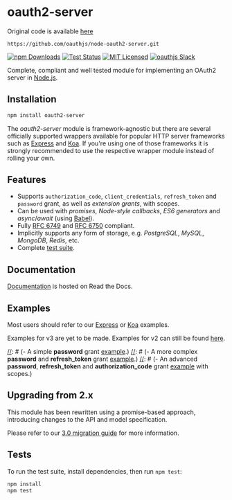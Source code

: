 
# oauth2-server

Original code is available [here](https://github.com/oauthjs/node-oauth2-server.git)
```
https://github.com/oauthjs/node-oauth2-server.git
```



[![npm Downloads][downloads-image]][downloads-url]
[![Test Status][travis-image]][travis-url]
[![MIT Licensed][license-image]][license-url]
[![oauthjs Slack][slack-image]][slack-url]

Complete, compliant and well tested module for implementing an OAuth2 server in [Node.js](https://nodejs.org).


## Installation

```bash
npm install oauth2-server
```

The *oauth2-server* module is framework-agnostic but there are several officially supported wrappers available for popular HTTP server frameworks such as [Express](https://npmjs.org/package/express-oauth-server) and [Koa](https://npmjs.org/package/koa-oauth-server). If you're using one of those frameworks it is strongly recommended to use the respective wrapper module instead of rolling your own.


## Features

- Supports `authorization_code`, `client_credentials`, `refresh_token` and `password` grant, as well as *extension grants*, with scopes.
- Can be used with *promises*, *Node-style callbacks*, *ES6 generators* and *async*/*await* (using [Babel](https://babeljs.io)).
- Fully [RFC 6749](https://tools.ietf.org/html/rfc6749.html) and [RFC 6750](https://tools.ietf.org/html/rfc6749.html) compliant.
- Implicitly supports any form of storage, e.g. *PostgreSQL*, *MySQL*, *MongoDB*, *Redis*, etc.
- Complete [test suite](https://github.com/oauthjs/node-oauth2-server/tree/master/test).


## Documentation

[Documentation](https://oauth2-server.readthedocs.io) is hosted on Read the Docs.


## Examples

Most users should refer to our [Express](https://github.com/oauthjs/express-oauth-server/tree/master/examples) or [Koa](https://github.com/oauthjs/koa-oauth-server/tree/master/examples) examples.

Examples for v3 are yet to be made. Examples for v2 can still be found [here](https://github.com/oauthjs/node-oauth2-server/tree/b36a06b445ad0a676e6175d68a8bd0b2f3353dbf/examples).

[//]: # (If you're implementing a custom server, we have many examples available:)

[//]: # (- A simple **password** grant [example](https://github.com/oauthjs/node-oauth2-server/tree/master/examples/password).)
[//]: # (- A more complex **password** and **refresh_token** grant [example](https://github.com/oauthjs/node-oauth2-server/tree/master/examples/refresh-token).)
[//]: # (- An advanced **password**, **refresh_token** and **authorization_code** grant [example](https://github.com/oauthjs/node-oauth2-server/tree/master/examples/authorization-code) with scopes.)


## Upgrading from 2.x

This module has been rewritten using a promise-based approach, introducing changes to the API and model specification.

Please refer to our [3.0 migration guide](https://github.com/oauthjs/node-oauth2-server/wiki/Migrating-from-2-x-to-3-x) for more information.


## Tests

To run the test suite, install dependencies, then run `npm test`:

```bash
npm install
npm test
```


[npm-image]: https://img.shields.io/npm/v/oauth2-server.svg
[npm-url]: https://npmjs.org/package/oauth2-server
[downloads-image]: https://img.shields.io/npm/dm/oauth2-server.svg
[downloads-url]: https://npmjs.org/package/oauth2-server
[travis-image]: https://img.shields.io/travis/oauthjs/node-oauth2-server/master.svg
[travis-url]: https://travis-ci.org/oauthjs/node-oauth2-server
[license-image]: https://img.shields.io/badge/license-MIT-blue.svg
[license-url]: https://raw.githubusercontent.com/oauthjs/node-oauth2-server/master/LICENSE
[slack-image]: https://img.shields.io/badge/slack-join-E01563.svg
[slack-url]: https://oauthjs.slack.com

